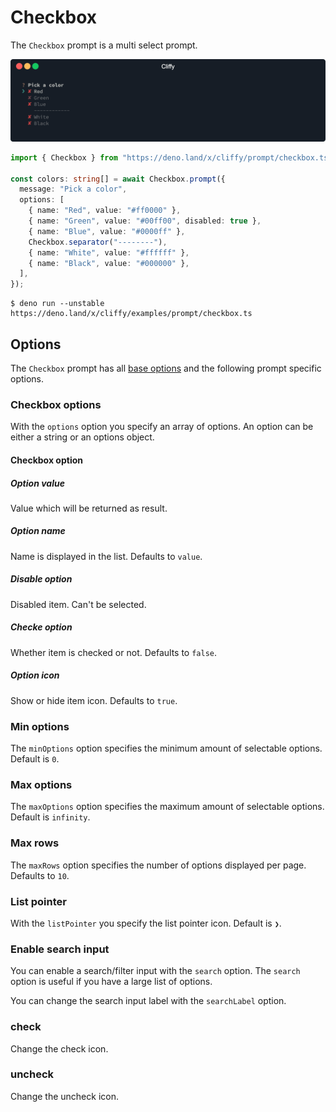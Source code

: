 # Checkbox

The `Checkbox` prompt is a multi select prompt.

![](../assets/img/checkbox.gif)

```typescript
import { Checkbox } from "https://deno.land/x/cliffy/prompt/checkbox.ts";

const colors: string[] = await Checkbox.prompt({
  message: "Pick a color",
  options: [
    { name: "Red", value: "#ff0000" },
    { name: "Green", value: "#00ff00", disabled: true },
    { name: "Blue", value: "#0000ff" },
    Checkbox.separator("--------"),
    { name: "White", value: "#ffffff" },
    { name: "Black", value: "#000000" },
  ],
});
```

```console
$ deno run --unstable https://deno.land/x/cliffy/examples/prompt/checkbox.ts
```

## Options

The `Checkbox` prompt has all [base options](./index.md) and the following
prompt specific options.

### Checkbox options

With the `options` option you specify an array of options. An option can be
either a string or an options object.

#### Checkbox option

##### Option value

Value which will be returned as result.

##### Option name

Name is displayed in the list. Defaults to `value`.

##### Disable option

Disabled item. Can't be selected.

##### Checke option

Whether item is checked or not. Defaults to `false`.

##### Option icon

Show or hide item icon. Defaults to `true`.

### Min options

The `minOptions` option specifies the minimum amount of selectable options.
Default is `0`.

### Max options

The `maxOptions` option specifies the maximum amount of selectable options.
Default is `infinity`.

### Max rows

The `maxRows` option specifies the number of options displayed per page.
Defaults to `10`.

### List pointer

With the `listPointer` you specify the list pointer icon. Default is `❯`.

### Enable search input

You can enable a search/filter input with the `search` option. The `search`
option is useful if you have a large list of options.

You can change the search input label with the `searchLabel` option.

### check

Change the check icon.

### uncheck

Change the uncheck icon.
